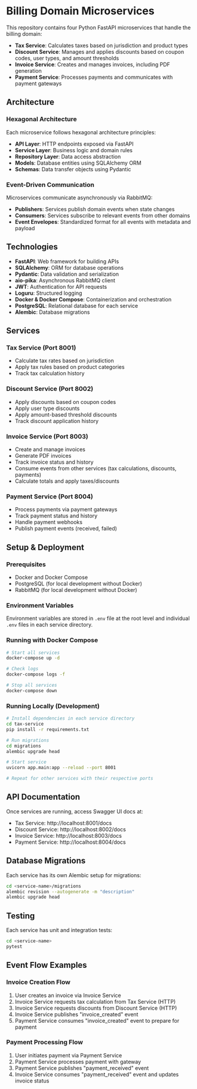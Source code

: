 # Billing Domain Microservices

This repository contains four Python FastAPI microservices that handle the billing domain:

- **Tax Service**: Calculates taxes based on jurisdiction and product types
- **Discount Service**: Manages and applies discounts based on coupon codes, user types, and amount thresholds
- **Invoice Service**: Creates and manages invoices, including PDF generation
- **Payment Service**: Processes payments and communicates with payment gateways

## Architecture

### Hexagonal Architecture

Each microservice follows hexagonal architecture principles:
- **API Layer**: HTTP endpoints exposed via FastAPI
- **Service Layer**: Business logic and domain rules
- **Repository Layer**: Data access abstraction
- **Models**: Database entities using SQLAlchemy ORM
- **Schemas**: Data transfer objects using Pydantic

### Event-Driven Communication

Microservices communicate asynchronously via RabbitMQ:
- **Publishers**: Services publish domain events when state changes
- **Consumers**: Services subscribe to relevant events from other domains
- **Event Envelopes**: Standardized format for all events with metadata and payload

## Technologies

- **FastAPI**: Web framework for building APIs
- **SQLAlchemy**: ORM for database operations
- **Pydantic**: Data validation and serialization
- **aio-pika**: Asynchronous RabbitMQ client
- **JWT**: Authentication for API requests
- **Loguru**: Structured logging
- **Docker & Docker Compose**: Containerization and orchestration
- **PostgreSQL**: Relational database for each service
- **Alembic**: Database migrations

## Services

### Tax Service (Port 8001)
- Calculate tax rates based on jurisdiction
- Apply tax rules based on product categories
- Track tax calculation history

### Discount Service (Port 8002)
- Apply discounts based on coupon codes
- Apply user type discounts
- Apply amount-based threshold discounts
- Track discount application history

### Invoice Service (Port 8003)
- Create and manage invoices
- Generate PDF invoices
- Track invoice status and history
- Consume events from other services (tax calculations, discounts, payments)
- Calculate totals and apply taxes/discounts

### Payment Service (Port 8004)
- Process payments via payment gateways
- Track payment status and history
- Handle payment webhooks
- Publish payment events (received, failed)

## Setup & Deployment

### Prerequisites
- Docker and Docker Compose
- PostgreSQL (for local development without Docker)
- RabbitMQ (for local development without Docker)

### Environment Variables
Environment variables are stored in `.env` file at the root level and individual `.env` files in each service directory.

### Running with Docker Compose
```bash
# Start all services
docker-compose up -d

# Check logs
docker-compose logs -f

# Stop all services
docker-compose down
```

### Running Locally (Development)
```bash
# Install dependencies in each service directory
cd tax-service
pip install -r requirements.txt

# Run migrations
cd migrations
alembic upgrade head

# Start service
uvicorn app.main:app --reload --port 8001

# Repeat for other services with their respective ports
```

## API Documentation
Once services are running, access Swagger UI docs at:
- Tax Service: http://localhost:8001/docs
- Discount Service: http://localhost:8002/docs
- Invoice Service: http://localhost:8003/docs
- Payment Service: http://localhost:8004/docs

## Database Migrations
Each service has its own Alembic setup for migrations:
```bash
cd <service-name>/migrations
alembic revision --autogenerate -m "description"
alembic upgrade head
```

## Testing
Each service has unit and integration tests:
```bash
cd <service-name>
pytest
```

## Event Flow Examples

### Invoice Creation Flow
1. User creates an invoice via Invoice Service
2. Invoice Service requests tax calculation from Tax Service (HTTP)
3. Invoice Service requests discounts from Discount Service (HTTP)
4. Invoice Service publishes "invoice_created" event
5. Payment Service consumes "invoice_created" event to prepare for payment

### Payment Processing Flow
1. User initiates payment via Payment Service
2. Payment Service processes payment with gateway
3. Payment Service publishes "payment_received" event
4. Invoice Service consumes "payment_received" event and updates invoice status
